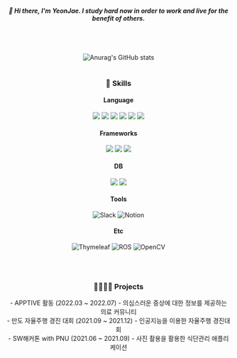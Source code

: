 <div align="center">

##### 👋 Hi there, I'm YeonJae. I study hard now in order to work and live for the benefit of others.
<br>
<br>
  
![Anurag's GitHub stats](https://github-readme-stats.vercel.app/api?username=Amenable-C&theme=vue&show_icons=true)
<br>
<br>
  
### 💪 Skills
#### Language
<img src="https://img.shields.io/badge/c++-00599C?style=for-the-badge&logo=c%2B%2B&logoColor=white">
<img src="https://img.shields.io/badge/python-3776AB?style=for-the-badge&logo=python&logoColor=white">
<img src="https://img.shields.io/badge/Java-ED8B00?style=for-the-badge&logo=java&logoColor=white">


<img src="https://img.shields.io/badge/html5-E34F26?style=for-the-badge&logo=html5&logoColor=white">
<img src="https://img.shields.io/badge/css-1572B6?style=for-the-badge&logo=css3&logoColor=white">
<img src="https://img.shields.io/badge/javascript-F7DF1E?style=for-the-badge&logo=javascript&logoColor=black">

#### Frameworks
<p>
<img src="https://img.shields.io/badge/spring-6DB33F?style=for-the-badge&logo=spring&logoColor=white">
<img src="https://img.shields.io/badge/springboot-6DB33F?style=for-the-badge&logo=springboot&logoColor=white">
<img src="https://img.shields.io/badge/JUnit5-25A162?style=for-the-badge&logo=JUnit5&logoColor=white">
</p>

#### DB
<p>
<img src="https://img.shields.io/badge/mysql-4479A1?style=for-the-badge&logo=mysql&logoColor=white">
<img src="https://img.shields.io/badge/mariaDB-003545?style=for-the-badge&logo=mariaDB&logoColor=white">
</p>

#### Tools
<p>
<img alt="Slack" src="https://img.shields.io/badge/Slack-4A154B?style=for-the-badge&logo=Slack&logoColor=white">
<img alt="Notion" src="https://img.shields.io/badge/Notion-000000?style=for-the-badge&logo=Notion&logoColor=white">
</p>

#### Etc
<p>
<img alt="Thymeleaf" src="https://img.shields.io/badge/Thymeleaf-005F0F?style=for-the-badge&logo=Thymeleaf&logoColor=white">
<img alt="ROS" src="https://img.shields.io/badge/ROS-22314E?style=for-the-badge&logo=ROS&logoColor=white">
<img alt="OpenCV" src="https://img.shields.io/badge/OpenCV-5C3EE8?style=for-the-badge&logo=OpenCV&logoColor=white">
</p>
<br>
<br>
  
### 👨‍👩‍👦‍👦 Projects
  <div float:left;>
    - APPTIVE 활동 (2022.03 ~ 2022.07) - 의심스러운 증상에 대한 정보를 제공하는 의료 커뮤니티
  </div>
  <div float:left;>
    - 만도 자율주행 경진 대회 (2021.09 ~ 2021.12) - 인공지능을 이용한 자율주행 경진대회
  </div>
  <div float:left;>
    - SW해커톤 with PNU (2021.06 ~ 2021.09) - 사진 촬용을 활용한 식단관리 애플리케이션
  </div>
</div>

<!--
**Amenable-C/Amenable-C** is a ✨ _special_ ✨ repository because its `README.md` (this file) appears on your GitHub profile.

Here are some ideas to get you started:

- 🔭 I’m currently working on ...
- 🌱 I’m currently learning ...
- 👯 I’m looking to collaborate on ...
- 🤔 I’m looking for help with ...
- 💬 Ask me about ...
- 📫 How to reach me: ...
- 😄 Pronouns: ...
- ⚡ Fun fact: ...
-->
